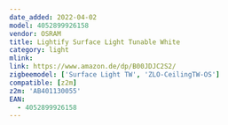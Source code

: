 ```yaml
---
date_added: 2022-04-02
model: 4052899926158
vendor: OSRAM
title: Lightify Surface Light Tunable White
category: light
mlink: 
link: https://www.amazon.de/dp/B00JDJC2S2/
zigbeemodel: ['Surface Light TW', 'ZLO-CeilingTW-OS']
compatible: [z2m]
z2m: 'AB401130055'
EAN:
  - 4052899926158
---
```

